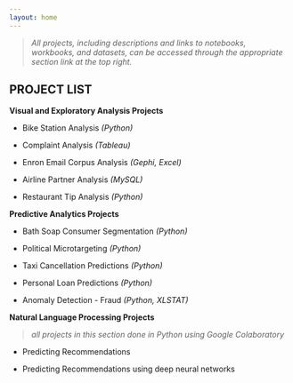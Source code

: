 ```yaml
---
layout: home 
---
```


>*All projects, including descriptions and links to notebooks, workbooks, and datasets, can be accessed through the appropriate section link at the top right.*

**PROJECT LIST**
-------------------

**Visual and Exploratory Analysis Projects**

- Bike Station Analysis *(Python)*

- Complaint Analysis *(Tableau)*

- Enron Email Corpus Analysis *(Gephi, Excel)*

- Airline Partner Analysis *(MySQL)*

- Restaurant Tip Analysis *(Python)*


**Predictive Analytics Projects**

- Bath Soap Consumer Segmentation *(Python)*

- Political Microtargeting *(Python)*

- Taxi Cancellation Predictions *(Python)*

- Personal Loan Predictions *(Python)*

- Anomaly Detection - Fraud *(Python, XLSTAT)*


**Natural Language Processing Projects**

>*all projects in this section done in Python using Google Colaboratory*

- Predicting Recommendations

- Predicting Recommendations using deep neural networks
